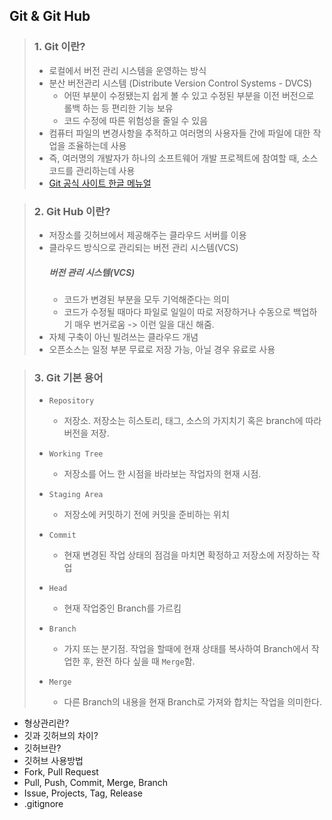 ## Git & Git Hub

> ### 1. Git 이란?
> * 로컬에서 버전 관리 시스템을 운영하는 방식
> * 분산 버전관리 시스템 (Distribute Version Control Systems - DVCS)
>	* 어떤 부분이 수정됐는지 쉽게 볼 수 있고 수정된 부분을 이전 버전으로 롤백 하는 등 편리한 기능 보유
>	* 코드 수정에 따른 위험성을 줄일 수 있음
> * 컴퓨터 파일의 변경사항을 추적하고 여러명의 사용자들 간에 파일에 대한 작업을 조율하는데 사용
> * 즉, 여러명의 개발자가 하나의 소프트웨어 개발 프로젝트에 참여할 때, 소스 코드를 관리하는데 사용
> * [Git 공식 사이트 한글 메뉴얼](https://git-scm.com/book/ko/v2)

> ### 2. Git Hub 이란?
> * 저장소를 깃허브에서 제공해주는 클라우드 서버를 이용
> * 클라우드 방식으로 관리되는 버전 관리 시스템(VCS)
> 	##### 버전 관리 시스템(VCS)
> 	* 코드가 변경된 부분을 모두 기억해준다는 의미
>	* 코드가 수정될 때마다 파일로 일일이 따로 저장하거나 수동으로 백업하기 매우 번거로움
>	-> 이런 일을 대신 해줌.
> * 자체 구축이 아닌 빌려쓰는 클라우드 개념
> * 오픈소스는 일정 부분 무료로 저장 가능, 아닐 경우 유료로 사용

> ### 3. Git 기본 용어
> * `Repository` 
> 	* 저장소. 저장소는 히스토리, 태그, 소스의 가지치기 혹은 branch에 따라 버전을 저장. <br>
>
> * `Working Tree`
> 	* 저장소를 어느 한 시점을 바라보는 작업자의 현재 시점. <br>
>
> * `Staging Area`
> 	* 저장소에 커밋하기 전에 커밋을 준비하는 위치 <br>
>
> * `Commit`
> 	* 현재 변경된 작업 상태의 점검을 마치면 확정하고 저장소에 저장하는 작업 <br>
>
> * `Head`
> 	* 현재 작업중인 Branch를 가르킴 <br>
>
> * `Branch`
> 	* 가지 또는 분기점. 작업을 할때에 현재 상태를 복사하여 Branch에서 작업한 후, 완전 하다 싶을 때 `Merge`함. <br>
>
> * `Merge`
> 	* 다른 Branch의 내용을 현재 Branch로 가져와 합치는 작업을 의미한다.


- 형상관리란?
- 깃과 깃허브의 차이?
- 깃허브란?
- 깃허브 사용방법
- Fork, Pull Request
- Pull, Push, Commit, Merge, Branch
- Issue, Projects, Tag, Release
- .gitignore